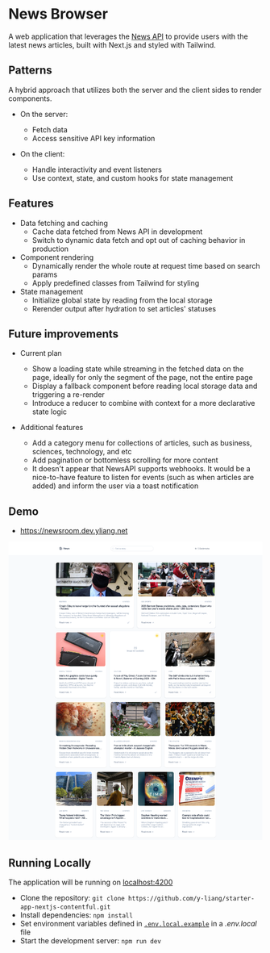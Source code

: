 # News Browser
A web application that leverages the [News API](https://newsapi.org/) to provide users with the latest news articles, built with Next.js and styled with Tailwind.

## Patterns
A hybrid approach that utilizes both the server and the client sides to render components.

- On the server:
   - Fetch data
   - Access sensitive API key information

- On the client: 
   - Handle interactivity and event listeners
   - Use context, state, and custom hooks for state management

## Features
- Data fetching and caching
   - Cache data fetched from News API in development  
   - Switch to dynamic data fetch and opt out of caching behavior in production
- Component rendering
   - Dynamically render the whole route at request time based on search params
   - Apply predefined classes from Tailwind for styling
- State management
   - Initialize global state by reading from the local storage
   - Rerender output after hydration to set articles' statuses

## Future improvements
- Current plan
   - Show a loading state while streaming in the fetched data on the page, ideally for only the segment of the page, not the entire page
   - Display a fallback component before reading local storage data and triggering a re-render
   - Introduce a reducer to combine with context for a more declarative state logic

- Additional features
   - Add a category menu for collections of articles, such as business, sciences, technology, and etc
   - Add pagination or bottomless scrolling for more content
   - It doesn't appear that NewsAPI supports webhooks. It would be a nice-to-have feature to listen for events (such as when articles are added) and inform the user via a toast notification

## Demo
- https://newsroom.dev.yliang.net

![demo](/app/public/demo.png)


## Running Locally
The application will be running on [localhost:4200](http://localhost:4200/)
* Clone the repository: `git clone https://github.com/y-liang/starter-app-nextjs-contentful.git`
* Install dependencies: `npm install`
* Set environment variables defined in [`.env.local.example`](.env.local.example) in a _.env.local_ file
* Start the development server: `npm run dev`
